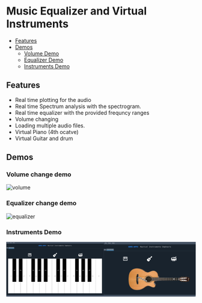 # Music Equalizer and Virtual Instruments
- [Features](#features)
- [Demos](#demos)
    - [Volume Demo](#volume-change-demo)
    - [Equalizer Demo](#equalizer-change-demo)
    - [Instruments Demo](#instruments-demo)


## Features
- Real time plotting for the audio
- Real time Spectrum analysis with the spectrogram.
- Real time equalizer with the provided frequncy ranges
- Volume changing
- Loading multiple audio files.
- Virtual Piano (4th ocatve)
- Virtual Guitar and drum

## Demos

### Volume change demo
![volume](./docs/volume.gif)

### Equalizer change demo
![equalizer](./docs/sliders.gif)

### Instruments Demo
![instruments](./docs/virtual-instruments.jpg)


